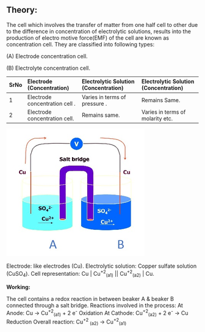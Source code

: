 ## Theory:
The cell which involves the transfer of matter from one half cell to other due to the difference in concentration of electrolytic solutions, results into the production of electro motive force(EMF) of the cell are known as concentration cell. 
They are classified into following types:

(A)	Electrode concentration cell.

(B)	Electrolyte concentration cell.

SrNo | Electrode (Concentration) | Electrolytic Solution (Concentration) | Electrolytic Solution (Concentration)
:--|:--|:--|:--|
1 |Electrode concentration cell . |Varies in terms of pressure . | Remains Same. 
2 | Electrode concentration cell. | Remains same. | Varies in terms of molarity etc. 

	  
	
![Figure1](images/img1.jpg)
	
Electrode: like electrodes (Cu).
Electrolytic solution: Copper sulfate solution (CuSO<sub>4</sub>).
Cell representation: Cu | Cu<sup>+2</sup><sub>(a1)</sub> || Cu<sup>+2</sup><sub>(a2)</sub> | Cu.

**Working:**

The cell contains a redox reaction in between beaker A & beaker B connected through a salt bridge.
Reactions involved in the process:
At Anode: Cu → Cu<sup>+2</sup><sub>(a1)</sub> + 2 e<sup>-</sup>       Oxidation
At Cathode: Cu<sup>+2</sup><sub>(a2)</sub> + 2 e<sup>-</sup> → Cu     Reduction
Overall reaction: Cu<sup>+2</sup><sub> (a2)</sub> → Cu<sup>+2</sup><sub>(a1)</sub>
				
